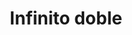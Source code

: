 ---
title: Infinito doble
date: 
draft: false

# descripcion
description : Aro de plata pasante

materials: Plata 925

color: Plateado

dimensions: 0,6cm x 1,1cm

code: 01-20-0433

type: "Aros"

categories: []

price: $1.870,00

# Images
# first image will be shown in the product page
images:
  # - image: "images/path_to_image"
  # La ubicacion de las imagenes es imagenes/Aros/Aros.Solo Plata/01-20-0433-infinito-doble
  - image: "./images/aros/solo_plata/01-20-0433-infinito-doble_a.JPG"
  - image: "./images/aros/solo_plata/01-20-0433-infinito-doble_b.JPG"
---